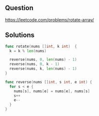 ## Question

https://leetcode.com/problems/rotate-array/

## Solutions

```go
func rotate(nums []int, k int)  {
  k = k % len(nums)

  reverse(nums, 0, len(nums) - 1)
  reverse(nums, 0, k - 1)
  reverse(nums, k, len(nums) - 1)
}

func reverse(nums []int, s int, e int) {
  for s < e {
    nums[s], nums[e] = nums[e], nums[s]
    s++
    e--
  }
}
```
